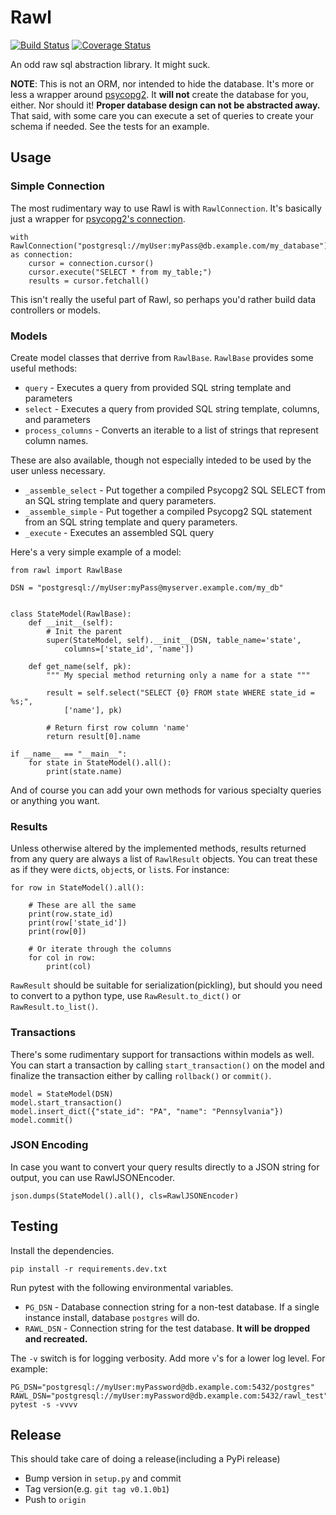 # Rawl
[![Build Status](https://travis-ci.org/mikeshultz/rawl.svg?branch=master)](https://travis-ci.org/mikeshultz/rawl) [![Coverage Status](https://coveralls.io/repos/github/mikeshultz/rawl/badge.svg?branch=master)](https://coveralls.io/github/mikeshultz/rawl?branch=master)

An odd raw sql abstraction library.  It might suck.

**NOTE**: This is not an ORM, nor intended to hide the database.  It's more or 
less a wrapper around [psycopg2](http://initd.org/psycopg/docs/).  It __will 
not__ create the database for you, either.  Nor should it!  __Proper database 
design can not be abstracted away.__  That said, with some care you can execute 
a set of queries to create your schema if needed.  See the tests for an 
example.

## Usage

### Simple Connection

The most rudimentary way to use Rawl is with `RawlConnection`.  It's basically 
just a wrapper for [psycopg2's connection](http://initd.org/psycopg/docs/connection.html).

    with RawlConnection("postgresql://myUser:myPass@db.example.com/my_database") as connection:
        cursor = connection.cursor()
        cursor.execute("SELECT * from my_table;")
        results = cursor.fetchall()

This isn't really the useful part of Rawl, so perhaps you'd rather build data
controllers or models.

### Models

Create model classes that derrive from `RawlBase`.  `RawlBase` provides some 
useful methods: 
 
 - `query` - Executes a query from provided SQL string template and parameters
 - `select` - Executes a query from provided SQL string template, columns, and 
    parameters
 - `process_columns` - Converts an iterable to a list of strings that represent
    column names.

These are also available, though not especially inteded to be used by the user 
unless necessary.
 - `_assemble_select` - Put together a compiled Psycopg2 SQL SELECT from an SQL
    string template and query parameters.
 - `_assemble_simple` - Put together a compiled Psycopg2 SQL statement from an 
    SQL string template and query parameters.
 - `_execute` - Executes an assembled SQL query

Here's a very simple example of a model:

    from rawl import RawlBase
    
    DSN = "postgresql://myUser:myPass@myserver.example.com/my_db"


    class StateModel(RawlBase):
        def __init__(self):
            # Init the parent
            super(StateModel, self).__init__(DSN, table_name='state', 
                columns=['state_id', 'name'])

        def get_name(self, pk):
            """ My special method returning only a name for a state """
            
            result = self.select("SELECT {0} FROM state WHERE state_id = %s;", 
                ['name'], pk)
            
            # Return first row column 'name'
            return result[0].name

    if __name__ == "__main__":
        for state in StateModel().all(): 
            print(state.name)

And of course you can add your own methods for various specialty queries or 
anything you want.

### Results

Unless otherwise altered by the implemented methods, results returned from any 
query are always a list of `RawlResult` objects.  You can treat these as if 
they were `dict`s, `object`s, or `list`s.  For instance:

    for row in StateModel().all():
        
        # These are all the same
        print(row.state_id)
        print(row['state_id'])
        print(row[0])

        # Or iterate through the columns
        for col in row:
            print(col)

`RawResult` should be suitable for serialization(pickling), but should you need 
to convert to a python type, use `RawResult.to_dict()` or `RawResult.to_list()`.

### Transactions

There's some rudimentary support for transactions within models as well.  You
can start a transaction by calling `start_transaction()` on the model and
finalize the transaction either by calling `rollback()` or `commit()`.

    model = StateModel(DSN)
    model.start_transaction()
    model.insert_dict({"state_id": "PA", "name": "Pennsylvania"})
    model.commit()

### JSON Encoding

In case you want to convert your query results directly to a JSON string for 
output, you can use RawlJSONEncoder.

    json.dumps(StateModel().all(), cls=RawlJSONEncoder)

## Testing

Install the dependencies.

    pip install -r requirements.dev.txt

Run pytest with the following environmental variables.

 - `PG_DSN` - Database connection string for a non-test database.  If a single instance install, database `postgres` will do.
 - `RAWL_DSN` - Connection string for the test database.  **It will be dropped and recreated.**

The `-v` switch is for logging verbosity.  Add more `v`'s for a lower log level.  For example:

    PG_DSN="postgresql://myUser:myPassword@db.example.com:5432/postgres" RAWL_DSN="postgresql://myUser:myPassword@db.example.com:5432/rawl_test" pytest -s -vvvv

## Release

This should take care of doing a release(including a PyPi release)

 - Bump version in `setup.py` and commit
 - Tag version(e.g. `git tag v0.1.0b1`)
 - Push to `origin`